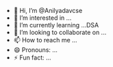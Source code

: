 - 👋 Hi, I’m @Anilyadavcse
- 👀 I’m interested in ...
- 🌱 I’m currently learning ...DSA
- 💞️ I’m looking to collaborate on ...
- 📫 How to reach me ...
- 😄 Pronouns: ...
- ⚡ Fun fact: ...

<!---
Anilyadavcse/Anilyadavcse is a ✨ special ✨ repository because its `README.md` (this file) appears on your GitHub profile.
You can click the Preview link to take a look at your changes.
--->
